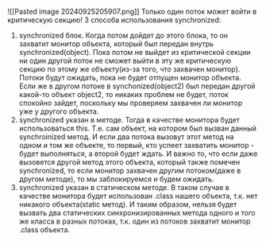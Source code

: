 ![[Pasted image 20240925205907.png]]
Только один поток может войти в критическую секцию!
3 способа использования synchronized:
1. synchronized блок. Когда потом дойдет до этого блока, то он захватит монитор объекта, который был передан внутрь synchronized(object). Пока потом не выйдет из критической секции ни один другой поток не сможет выйти в эту же критическую секцию по этому же объекту(из-за того, что захвачен монитор). Потоки будут ожидать, пока не будет отпущен монитор объекта. Если же в другом потоке в synchonized(object2) был передан другой какой-то объект object2, то никаких проблем не будет, поток спокойно зайдет, поскольку мы проверяем захвачен ли монитор уже у другого объекта.
2. synchronized указан в методе. Тогда в качестве монитора будет использоваться this. Т.е. сам объект, на котором был вызван данный synchroinized метод. И если два потока вызовут этот метод на одном и том же объекте, то первый, кто успеет захватить монитор - будет выполняться, а второй будет ждать. 
   И важно то, что если даже вызовется другой метод этого объекта, который также помечен synchronized, то если монитор захвачен другим потоком(даже в другом методе), то мы заблокируемся и будем ожидать.
3. synchronized указан в статическом методе. В таком случае в качестве монитора будет использован .class нашего объекта, т.к. нет никакого объекта(static метод). И таким образом, нельзя будет вызвать два статических синхронизированных метода одного и того же класса в разных потоках, т.к. один из потоков захватит монитор .class объекта.

